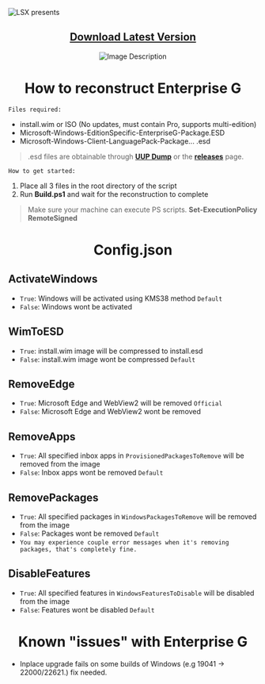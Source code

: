 ![LSX presents](https://github.com/xLSX285/EnterpriseG/assets/129116755/4957cf9b-42fe-4e70-9a33-d3450cbc9a52)
<div align="center">

## [Download Latest Version](https://github.com/xLSX285/EnterpriseG/archive/refs/heads/main.zip)
</div>
<div align="center">
  <img src="https://github.com/xLSX285/EnterpriseG/assets/129116755/3f1a3925-ea56-408e-89d0-5e717712e6e6" alt="Image Description">
</div>

<div align="center">
  
# How to reconstruct Enterprise G
</div>

`Files required:`
- install.wim or ISO (No updates, must contain Pro, supports multi-edition)
- Microsoft-Windows-EditionSpecific-EnterpriseG-Package.ESD
- Microsoft-Windows-Client-LanguagePack-Package... .esd

> .esd files are obtainable through [**UUP Dump**](https://uupdump.net/) or the [**releases**](https://github.com/xLSX285/EnterpriseG/releases) page.

`How to get started:`
1. Place all 3 files in the root directory of the script
2. Run **Build.ps1** and wait for the reconstruction to complete

> Make sure your machine can execute PS scripts. **Set-ExecutionPolicy RemoteSigned**
>
<div align="center">
  
# Config.json

</div>

## ActivateWindows

- `True`: Windows will be activated using KMS38 method `Default`
- `False`: Windows wont be activated

## WimToESD 

- `True`: install.wim image will be compressed to install.esd
- `False`: install.wim image wont be compressed `Default`

## RemoveEdge

- `True`: Microsoft Edge and WebView2 will be removed `Official`
- `False`: Microsoft Edge and WebView2 wont be removed

## RemoveApps

- `True`: All specified inbox apps in `ProvisionedPackagesToRemove` will be removed from the image
- `False`: Inbox apps wont be removed `Default`

## RemovePackages

- `True`: All specified packages in `WindowsPackagesToRemove` will be removed from the image
- `False`: Packages wont be removed `Default`
- `You may experience couple error messages when it's removing packages, that's completely fine.`


## DisableFeatures

- `True`: All specified features in `WindowsFeaturesToDisable` will be disabled from the image
- `False`: Features wont be disabled `Default`

<div align="center">
  
# Known "issues" with Enterprise G
</div>

- Inplace upgrade fails on some builds of Windows (e.g 19041 -> 22000/22621.) fix needed.

